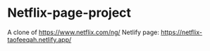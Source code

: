 # Netflix-page-project
A clone of https://www.netflix.com/ng/
Netlify page: https://netflix-taofeeqah.netlify.app/
